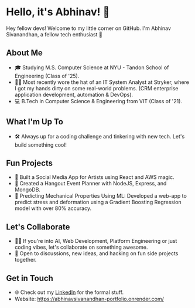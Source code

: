 # Hello, it's Abhinav! 👋

Hey fellow devs! Welcome to my little corner on GitHub. I'm Abhinav Sivanandhan, a fellow tech enthusiast 🚀

## About Me

- 🎓 Studying M.S. Computer Science at NYU - Tandon School of Engineering (Class of '25).
- 🧑‍💻 Most recently wore the hat of an IT System Analyst at Stryker, where I got my hands dirty on some real-world problems. (CRM enterprise application development, automation & DevOps).
- 💻 B.Tech in Computer Science & Engineering from VIT (Class of '21).

## What I'm Up To

- 🛠️ Always up for a coding challenge and tinkering with new tech. Let's build something cool!

## Fun Projects

- 🎨 Built a Social Media App for Artists using React and AWS magic.
- 📅 Created a Hangout Event Planner with NodeJS, Express, and MongoDB.
- 🤖 Predicting Mechanical Properties Using ML: Developed a web-app to predict stress and deformation using a Gradient Boosting Regression model with over 80% accuracy.
  
## Let's Collaborate

- 👯‍♂️ If you're into AI, Web Development, Platform Engineering or just coding vibes, let's collaborate on something awesome.
- 🤝 Open to discussions, new ideas, and hacking on fun side projects together.

## Get in Touch

- 🌐 Check out my [LinkedIn](https://www.linkedin.com/in/abhinav-sivanandhan/) for the formal stuff.
- Website: https://abhinavsivanandhan-portfolio.onrender.com/

